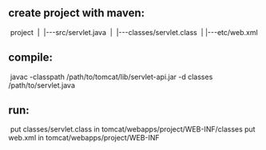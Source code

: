 ## create project with maven:

​    project
​       |
​       |---src/servlet.java
​       |
​       |---classes/servlet.class
​       |
​       |---etc/web.xml

## compile:

​    javac -classpath /path/to/tomcat/lib/servlet-api.jar -d classes /path/to/servlet.java

## run:

​    put classes/servlet.class in tomcat/webapps/project/WEB-INF/classes
​    put web.xml in tomcat/webapps/project/WEB-INF
